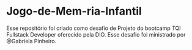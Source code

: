 # Jogo-de-Mem-ria-Infantil
Esse repositório foi criado como desafio de Projeto do bootcamp TQI Fullstack Developer oferecido pela DIO. Esse desafio foi ministrado por @Gabriela Pinheiro.
